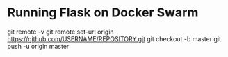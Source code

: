 # Running Flask on Docker Swarm

git remote -v
git remote set-url origin https://github.com/USERNAME/REPOSITORY.git
git checkout -b master
git push -u origin master
